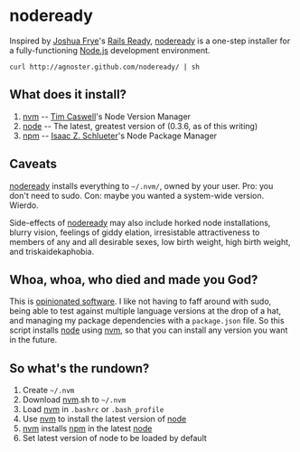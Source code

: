 nodeready
=========

Inspired by [Joshua Frye]'s [Rails Ready], [nodeready] is a one-step installer for a fully-functioning [Node.js][node] development environment.

    curl http://agnoster.github.com/nodeready/ | sh

What does it install?
---------------------

1. [nvm] -- [Tim Caswell]'s Node Version Manager
2. [node] -- The latest, greatest version of (0.3.6, as of this writing)
3. [npm] -- [Isaac Z. Schlueter]'s Node Package Manager

Caveats
-------

[nodeready] installs everything to `~/.nvm/`, owned by your user. Pro: you don't need to sudo. Con: maybe you wanted a system-wide version. Wierdo.

Side-effects of [nodeready] may also include horked node installations, blurry vision, feelings of giddy elation, irresistable attractiveness to members of any and all desirable sexes, low birth weight, high birth weight, and triskaidekaphobia.

Whoa, whoa, who died and made you God?
--------------------------------------

This is [opinionated software]. I like not having to faff around with sudo, being able to test against multiple language versions at the drop of a hat, and managing my package dependencies with a `package.json` file. So this script installs [node] using [nvm], so that you can install any version you want in the future.

So what's the rundown?
----------------------

1. Create `~/.nvm`
2. Download [nvm].sh to `~/.nvm`
3. Load [nvm] in `.bashrc` or `.bash_profile`
4. Use [nvm] to install the latest version of [node]
5. [nvm] installs [npm] in the latest [node]
6. Set latest version of node to be loaded by default

[Rails Ready]:      https://github.com/joshfng/railsready
[node]:             http://nodejs.org/
[nvm]:              https://github.com/creationix/nvm
[npm]:              http://npmjs.org/
[nodeready]:        https://github.com/agnoster/nodeready
[opinionated software]: http://gettingreal.37signals.com/ch04_Make_Opinionated_Software.php
[Joshua Frye]:      https://github.com/joshfng
[Tim Caswell]:      https://github.com/creationix
[Isaac Z. Schlueter]:   https://github.com/isaacs

